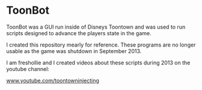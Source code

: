 # ToonBot
ToonBot was a GUI run inside of Disneys Toontown and was used to run scripts designed to advance the players state in the game.

I created this repository mearly for reference. These programs are no longer usable as the game was shutdown in September 2013.

I am freshollie and I created videos about these scripts during 2013 on the youtube channel:

www.youtube.com/toontowninjecting
